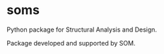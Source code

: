 # soms

Python package for Structural Analysis and Design.

Package developed and supported by SOM.
